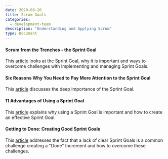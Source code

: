 ```yaml
---
date: 2020-08-20
title: Scrum Goals
categories:
  - development-team
description: "Understanding and Applying Scrum"
type: Document
---
```

#### Scrum from the Trenches - the Sprint Goal
This [article](https://www.scrum.org/resources/blog/scrum-trenches-sprint-goal) looks at the Sprint Goal, why it is important and ways to overcome challenges with implementing and managing Sprint Goals.

#### Six Reasons Why You Need to Pay More Attention to the Sprint Goal
This [article](https://www.scrum.org/resources/blog/six-reasons-why-you-need-pay-more-attention-sprint-goal) discusses the deep importance of the Sprint Goal.

#### 11 Advantages of Using a Sprint Goal
This [article](https://www.scrum.org/resources/blog/11-advantages-using-sprint-goal) explains why using a Sprint Goal is important and how to create an effective Sprint Goal.

#### Getting to Done: Creating Good Sprint Goals
This [article](https://www.scrum.org/resources/blog/getting-done-creating-good-sprint-goals) addresses the fact that a lack of clear Sprint Goals is a common challenge creating a "Done" Increment and how to overcome these challenges.
